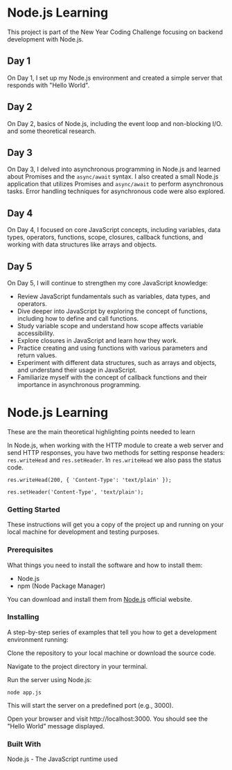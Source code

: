 # **Node.js Learning**
This project is part of the New Year Coding Challenge focusing on backend development with Node.js.

## **Day 1**
On Day 1, I set up my Node.js environment and created a simple server that responds with "Hello World".

## **Day 2**
On Day 2, basics of Node.js, including the event loop and non-blocking I/O. and some theoretical research.

## **Day 3**
On Day 3, I delved into asynchronous programming in Node.js and learned about Promises and the `async/await` syntax. I also created a small Node.js application that utilizes Promises and `async/await` to perform asynchronous tasks. Error handling techniques for asynchronous code were also explored.

## **Day 4**
On Day 4, I focused on core JavaScript concepts, including variables, data types, operators, functions, scope, closures, callback functions, and working with data structures like arrays and objects.

## **Day 5**
On Day 5, I will continue to strengthen my core JavaScript knowledge:
- Review JavaScript fundamentals such as variables, data types, and operators.
- Dive deeper into JavaScript by exploring the concept of functions, including how to define and call functions.
- Study variable scope and understand how scope affects variable accessibility.
- Explore closures in JavaScript and learn how they work.
- Practice creating and using functions with various parameters and return values.
- Experiment with different data structures, such as arrays and objects, and understand their usage in JavaScript.
- Familiarize myself with the concept of callback functions and their importance in asynchronous programming.

# **Node.js Learning**
These are the main theoretical highlighting points needed to learn

In Node.js, when working with the HTTP module to create a web server and send HTTP responses, you have two methods for setting response headers: `res.writeHead` and `res.setHeader`. In `res.writeHead` we also pass the status code.

```
res.writeHead(200, { 'Content-Type': 'text/plain' });
```
```
res.setHeader('Content-Type', 'text/plain');
```
### **Getting Started**
These instructions will get you a copy of the project up and running on your local machine for development and testing purposes.

### **Prerequisites**
What things you need to install the software and how to install them:
* Node.js
* npm (Node Package Manager)

You can download and install them from [Node.js](https://nodejs.org/en) official website.

### **Installing**
A step-by-step series of examples that tell you how to get a development environment running:

Clone the repository to your local machine or download the source code.

Navigate to the project directory in your terminal.

Run the server using Node.js:
```
node app.js
```
This will start the server on a predefined port (e.g., 3000).

Open your browser and visit http://localhost:3000. You should see the "Hello World" message displayed.

### **Built With**
Node.js - The JavaScript runtime used
